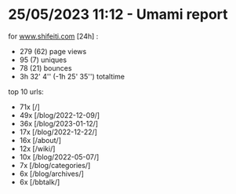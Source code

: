 # 25/05/2023 11:12 - Umami report
for www.shifeiti.com [24h] :

 - 279 (62) page views
 - 95 (7) uniques
 - 78 (21) bounces
 - 3h 32' 4'' (-1h 25' 35'') totaltime


top 10 urls:
 - 71x [/]
 - 49x [/blog/2022-12-09/]
 - 36x [/blog/2023-01-12/]
 - 17x [/blog/2022-12-22/]
 - 16x [/about/]
 - 12x [/wiki/]
 - 10x [/blog/2022-05-07/]
 - 7x [/blog/categories/]
 - 6x [/blog/archives/]
 - 6x [/bbtalk/]


